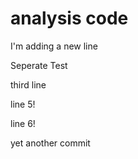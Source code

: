 # analysis code

I'm adding a new line

Seperate Test

third line

line 5!

line 6!

yet another commit

